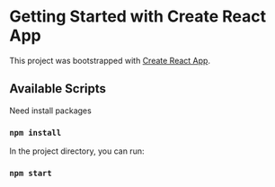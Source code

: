 # Getting Started with Create React App

This project was bootstrapped with [Create React App](https://github.com/facebook/create-react-app).

## Available Scripts

Need install packages

### `npm install`

In the project directory, you can run:

### `npm start`

